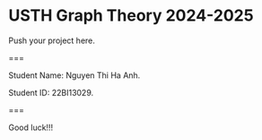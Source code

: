 # USTH Graph Theory 2024-2025

Push your project here.

===

Student Name: Nguyen Thi Ha Anh.

Student ID: 22BI13029.

===

Good luck!!!